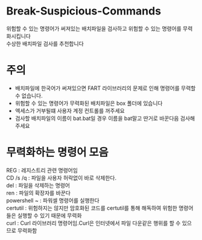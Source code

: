 # Break-Suspicious-Commands
위험할 수 있는 명령어가 써져있는 배치파일을 검사하고 위험할 수 있는 명령어를 무력화시킵니다  
수상한 배치파일 검사를 추천합니다

# 주의
+ 배치파일에 한국어가 써져있으면 FART 라이브러리의 문제로 인해 명령어를 무력할 수 없습니다.
+ 위험할 수 있는 명령어가 무력화된 배치파일은 box 폴더에 있습니다
+ 엑세스가 거부될떄 사용자 계정 컨트롤를 꺼주세요
+ 검사할 배치파일의 이름이 bat.bat일 경우 이름을 bat말고 딴거로 바꾼다음 검사해주세요
# 무력화하는 명령어 모음
REG : 레지스트리 관련 명령어임  
CD /s /q : 파일을 사용자 허락없이 바로 삭제한다.  
del : 파일을 삭제하는 명령어  
ren : 파일의 확장자를 바꾼다  
powershell ~ : 파워셀 명령어를 실행한다  
certutil : 위험하지는 않지만 암호화된 코드를 certutil를 통해 해독하여 위험한 명령어들은 실행할 수 있기 때문에 무력화  
curl : Curl 라이브러리 명령어임.Curl은 인터넷에서 파일 다운같은 행위를 할 수 있으므로 무력화함
